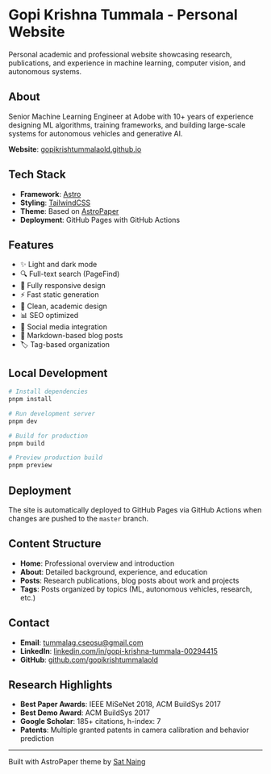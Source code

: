 # Gopi Krishna Tummala - Personal Website

Personal academic and professional website showcasing research, publications, and experience in machine learning, computer vision, and autonomous systems.

## About

Senior Machine Learning Engineer at Adobe with 10+ years of experience designing ML algorithms, training frameworks, and building large-scale systems for autonomous vehicles and generative AI.

**Website**: [gopikrishtummalaold.github.io](https://gopikrishtummalaold.github.io/)

## Tech Stack

- **Framework**: [Astro](https://astro.build/)
- **Styling**: [TailwindCSS](https://tailwindcss.com/)
- **Theme**: Based on [AstroPaper](https://github.com/satnaing/astro-paper)
- **Deployment**: GitHub Pages with GitHub Actions

## Features

- ✨ Light and dark mode
- 🔍 Full-text search (PageFind)
- 📱 Fully responsive design
- ⚡ Fast static generation
- 🎨 Clean, academic design
- 📊 SEO optimized
- 🔗 Social media integration
- 📝 Markdown-based blog posts
- 🏷️ Tag-based organization

## Local Development

```bash
# Install dependencies
pnpm install

# Run development server
pnpm dev

# Build for production
pnpm build

# Preview production build
pnpm preview
```

## Deployment

The site is automatically deployed to GitHub Pages via GitHub Actions when changes are pushed to the `master` branch.

## Content Structure

- **Home**: Professional overview and introduction
- **About**: Detailed background, experience, and education
- **Posts**: Research publications, blog posts about work and projects
- **Tags**: Posts organized by topics (ML, autonomous vehicles, research, etc.)

## Contact

- **Email**: tummalag.cseosu@gmail.com
- **LinkedIn**: [linkedin.com/in/gopi-krishna-tummala-00294415](https://www.linkedin.com/in/gopi-krishna-tummala-00294415/)
- **GitHub**: [github.com/gopikrishtummalaold](https://github.com/gopikrishtummalaold)

## Research Highlights

- **Best Paper Awards**: IEEE MiSeNet 2018, ACM BuildSys 2017
- **Best Demo Award**: ACM BuildSys 2017
- **Google Scholar**: 185+ citations, h-index: 7
- **Patents**: Multiple granted patents in camera calibration and behavior prediction

---

Built with AstroPaper theme by [Sat Naing](https://satnaing.dev)
